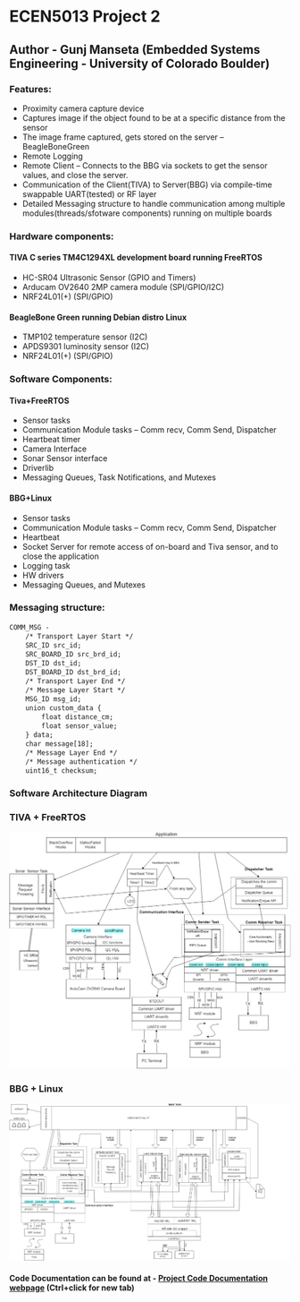 # ECEN5013 Project 2
## Author - Gunj Manseta (Embedded Systems Engineering - University of Colorado Boulder)
### Features: 
- Proximity camera capture device  
- Captures image if the object found to be at a specific distance from the sensor  
- The image frame captured, gets stored on the server – BeagleBoneGreen  
- Remote Logging  
- Remote Client – Connects to the BBG via sockets to get the sensor values, and close the server.  
- Communication of the Client(TIVA) to Server(BBG) via compile-time swappable UART(tested) or RF layer  
- Detailed Messaging structure to handle communication among multiple modules(threads/sfotware components) running on multiple boards

### Hardware components:   
#### TIVA C series TM4C1294XL development board running FreeRTOS  
- HC-SR04 Ultrasonic Sensor (GPIO and Timers)  
- Arducam OV2640 2MP camera module (SPI/GPIO/I2C)  
- NRF24L01(+) (SPI/GPIO)  

#### BeagleBone Green  running Debian distro Linux  
- TMP102 temperature sensor (I2C)  
- APDS9301 luminosity sensor (I2C)  
- NRF24L01(+) (SPI/GPIO)    

### Software Components:
#### Tiva+FreeRTOS
- Sensor tasks  
- Communication Module tasks – Comm recv, Comm Send, Dispatcher  
- Heartbeat timer  
- Camera Interface    
- Sonar Sensor interface  
- Driverlib  
- Messaging Queues, Task Notifications, and Mutexes  

#### BBG+Linux
- Sensor tasks  
- Communication Module tasks – Comm recv, Comm Send, Dispatcher  
- Heartbeat  
- Socket Server for remote access of on-board and Tiva sensor, and to close the application  
- Logging task  
- HW drivers  
- Messaging Queues, and Mutexes  

### Messaging structure:
```
COMM_MSG -  
    /* Transport Layer Start */
    SRC_ID src_id;
    SRC_BOARD_ID src_brd_id;
    DST_ID dst_id;
    DST_BOARD_ID dst_brd_id;
    /* Transport Layer End */
    /* Message Layer Start */  
    MSG_ID msg_id;
    union custom_data {
        float distance_cm;
        float sensor_value; 
    } data;
    char message[18];
    /* Message Layer End */
    /* Message authentication */  
    uint16_t checksum;
```

### Software Architecture Diagram
### TIVA + FreeRTOS
![TIVA_SOFT_ARCH](Project_TIVA_Arch.jpg)
### BBG + Linux
![BBG_SOFT_ARCH](Project_BBG_Arch.jpg)


#### Code Documentation can be found at - [Project Code Documentation webpage](http://htmlpreview.github.io/?https://github.com/mansetagunj/ECEN-5013/blob/master/Project2/documentation/doxygenfiles.d/html/index.html "Documentation WebPage") (Ctrl+click for new tab)
